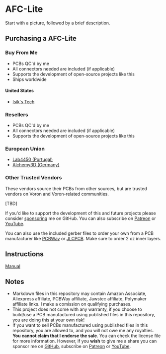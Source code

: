 # AFC-Lite
Start with a picture, followed by a brief description.

## Purchasing a AFC-Lite
### Buy From Me
- PCBs QC'd by me
- All connectors needed are included (if applicable)
- Supports the development of open-source projects like this
- Ships worldwide

#### United States
- [Isik's Tech](https://store.isiks.tech/products/afc-lite)

### Resellers
- PCBs QC'd by me
- All connectors needed are included (if applicable)
- Supports the development of open-source projects like this
### European Union
- [Lab4450 (Portugal)](https://lab4450.com/product/afc-lite-board/)
- [Alchemy3D (Germany)](https://alchemy3d.de/products/boxed-turtle-afc-lite-controller-pcb)

### Other Trusted Vendors
These vendors source their PCBs from other sources, but are trusted vendors on Voron and Voron-related communities.

[TBD]

If you'd like to support the development of this and future projects please consider [sponsoring](https://github.com/sponsors/xbst) me on GitHub. You can also subscribe on [Patreon](https://l.isiks.tech/patreon) or [YouTube](https://l.isiks.tech/member).

You can also use the included gerber files to order your own from a PCB manufacturer like [PCBWay](https://www.pcbway.com/setinvite.aspx?inviteid=374841) or [JLCPCB](https://jlcpcb.com/). Make sure to order 2 oz inner layers.
<br>

## Instructions

[Manual](.)

## Notes
- Markdown files in this repository may contain Amazon Associate, Aliexpress affiliate, PCBWay affiliate, Jawstec affiliate, Polymaker affiliate links. I make a comission on qualifying purchases.
- This project does not come with any warranty, if you choose to build/use a PCB manufactured using published files in this repository, you are doing this at your own risk!
- If you want to sell PCBs manufactured using published files in this repository, you are allowed to, and you will not owe me any royalties. **You cannot claim that I endorse the sale**. You can check the license file for more information. However, if you **wish** to give me a share you can sponsor me on [GitHub](https://github.com/sponsors/xbst), subscribe on [Patreon](https://l.isiks.tech/patreon) or [YouTube](https://l.isiks.tech/member).
